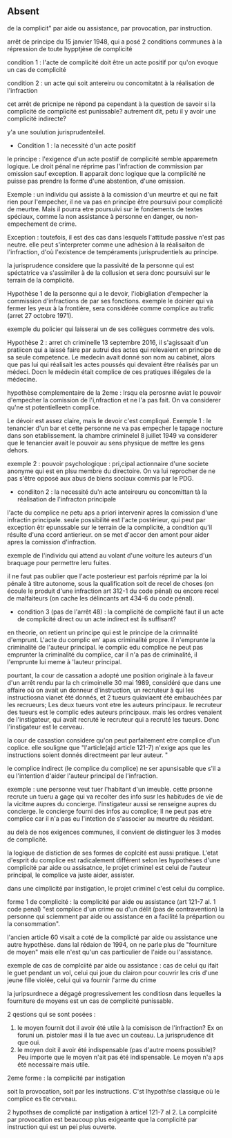 Absent
---
de la complicit" par aide ou assistance, par provocation, par instruction.

 arrêt de principe du 15 janvier 1948, qui a posé 2 conditions communes à la répression de toute hypptjèse de complicité

condition 1 : l'acte de complicité doit être un acte positif por qu'on evoque un cas de complicité

condition 2 : un acte qui soit antereiru ou concomitatnt à la réalisation de l'infraction


cet arrêt de pricnipe ne répond pa cependant à la question de savoir si la complicité de complicité est punissable? autrement dit, petu il y avoir une complicité indirecte?

y'a une soulution jurisprudenteilel. 

- Condition 1 : la necessité d'un acte positif

le principe : l'exigence d'un acte postiif de complicité semble apparemetn logique. Le droit pénal ne réprime pas l'infraction de commission par omission sauf exception. Il apparait donc logique que la complicité ne puisse pas prendre la forme d'une abstention, d'une omission. 

Exemple : un individu qui assiste à la comission d'un meurtre et qui ne fait rien pour l'empecher, il ne va pas en principe être poursuivi pour complicité de meurtre. Mais il pourra etre poursuivi sur le fondements de textes spéciaux, comme la non assistance à personne en danger, ou non-empechement de crime.

Exception : toutefois, il est des cas dans lesquels l'attitude passive n'est pas neutre. elle peut s'interpreter comme une adhésion à la réalisaiton de l'infraction, d'où l'existence de tempéraments jurisprudentiels au principe. 

la jurisprudence considere que la passivité de la personne qui est spéctatrice va s'assimiler à de la collusion et sera donc poursuivi sur le terrain de la complicité.

Hypothèse 1 de la personne qui a le devoir, l'iobigliation d'empecher la commission d'infractions de par ses fonctions. exemple le doinier qui va fermer les yeux à la frontière, sera considérée comme complice au trafic (arret 27 octobre 1971).

exemple du policier qui laisserai un de ses collègues commetre des vols. 

Hypothèse 2 : arret ch criminelle 13 septembre 2016, il s'agissaait d'un pratiicen qui a laissé faire par autrui des actes qui relevaient en principe de sa seule competence. Le medecin avait donné son nom au cabinet, alors que pas lui qui réalisait les actes poussés qui devaient être réalisés par un médeci. Docn le médecin était complice de ces pratiques illégales de la médecine.

hypothèse complementaire de la 2eme : lrsqu ela perosnne aviat le pouvoir d'empecher la comission de l'i,nfraction et ne l'a pas fait. On va considerer qu'ne st potentielleetn complice.

Le dévoir est assez claire, mais le devoir c'est compliqué. Exemple 1 : le tenancier d'un bar et cette personne ne va pas empecher le tapage nocture dans son etablissement. la chambre criminelel 8 juillet 1949 va considerer que le tenancier avait le pouvoir au sens physique de mettre les gens dehors. 

exemple 2 : pouvoir psychologique : pri,cipal actionnaire d'une societe anonyme qui est en plsu membre du directoire. On va lui reprocher de ne pas s'être opposé aux abus de biens sociaux commis par le PDG. 

- condiiton 2 : la necessité du'n acte anteireuru ou concomittan tà la réalisation de l'infracton principale

l'acte du complice ne petu aps a priori intervenir apres la comission d'une infractin principale.  seule possibilité est l'acte postérieur, qui peut par exception êtr epunssable sur le terrain de la complicité, a condition qu'il résulte d'una ccord antierieur. on se met d'accor den amont pour aider apres la comission d'infraction.

exemple de l'individu qui attend au volant d'une voiture les auteurs d'un braquage pour permettre leru fuites. 

il ne faut pas oublier que l'acte posterieur est parfois réprimé par la loi pénale à titre autonome, sous la qualification soit de recel de choses (on écoule le produit d'une infraction art 312-1 du code pénal) ou encore recel de malfaiteurs (on cache les délincants art 434-6 du code pénal).

- condition 3 (pas de l'arrêt 48) : la complicité de complicité
faut il un acte de complicité direct ou un acte indirect est ils suffisant? 

en theorie, on retient un principe qui est le principe de la crimnalité d'emprunt. L'acte du complic en' apas criminalité propre.  il n'emprunte la criminalité de l'auteur principal. le complic edu complice ne peut pas emprunter la criminalité du complice, car il n'a pas de criminalité, il l'emprunte lui meme à 'lauteur principal.

pourtant, la cour de cassation a adopté une position originale à la faveur d'un arrêt rendu par la ch crimoinelle 30 mai 1989, considéré que dans une affaire où on avait un donneur d'instruction, un recruteur à qui les instructiosna vianet été donnés, et 2 tueurs quiaviaent été embauchées par les recrueurs; Les deux tueurs vont etre les auteurs principaux. le recruteur des tueurs est le complic edes auteurs principaux. mais les ordres venaient de l'instigateur, qui avait recruté le recruteur qui a recruté les tueurs. Donc l'instigateur est le cerveau. 

la cour de casastion considere qu'on peut parfaitement etre complice d'un coplice. elle souligne que "l'article(ajd article 121-7) n'exige aps que les instructions soient donnés directmeent par leur auteur. "

le complice indirect (le complice du complice) ne ser apunsisable que s'il a eu l'intention d'aider l'auteur principal de l'infraction. 

exemple : une personne veut tuer l'habitant d'un imeuble. cette prsonne recrute un tueru a gage qui va recolter des info susr les habitudes de vie de la vicitme aupres du concierge. l'instigateur aussi se renseigne aupres du concierge. le concierge fourni des infos au complice; Il ne peut pas etre complice car il n'a pas eu l'intetion de s'associer au meurtre du résidant. 

au delà de nos exigences communes, il convient de distinguer les 3 modes de complicité. 

la logique de distiction de ses formes de coplcité est aussi pratique. L'etat d'esprit du complice est radicalement différent selon les hypothèses d'une complicité par aide ou assisatnce, le projet criminel est celui de l'auteur principal, le complice va juste aider, assister. 

dans une cimplicité par instigation, le projet criminel c'est celui du complice. 

forme 1 de complicité : la complicité par aide ou assistance (art 121-7 al. 1 code penal) "est complice d'un crime ou d'un délit (pas de contravention) la personne qui sciemment par aide ou assistance en a facilité la prépartion ou la consommation".

l'ancien article 60 visait a coté de la complicté par aide ou assistance une autre hypothèse. dans lal rédaion de 1994, on ne parle plus de "fourniture de moyen" mais elle n'est qu'un cas particulier de l'aide ou l'assistance.

exemple de cas de complciité par aide ou assistance : cas de celui qu ifait le guet pendant un vol, celui qui joue du clairon pour couvrir les cris d'une jeune fille violée, celui qui va fournir l'arme du crime

la juripsurdnece a dégagé progressivement les conditiosn dans lequelles la fourniture de moyens est un cas de complicité punissable. 

2 qestions qui se sont posées :
1. le moyen fournit dot il avoir été utile à la comisison de l'infraction? Ex on foruni un. pistoler masi il la tue avec un couteau. La jurisprudence dit que oui. 
2. le moyen doit il avoir été indispensable (pas d'autre moens possible)? Peu importe que le moyen n'ait pas été indispensable. Le moyen n'a aps été necessaire mais utile.

2eme forme : la complicité par instigation

soit la provocation, soit par les instructions. C'st lhypoth!se classique où le complice es tle cerveau. 

2 hypothses de complicté par instigation à articel 121-7 al 2. La complciité par provocation est beaucoup plus exigeante que la complicité par instruction qui est un pei plus ouverte.


